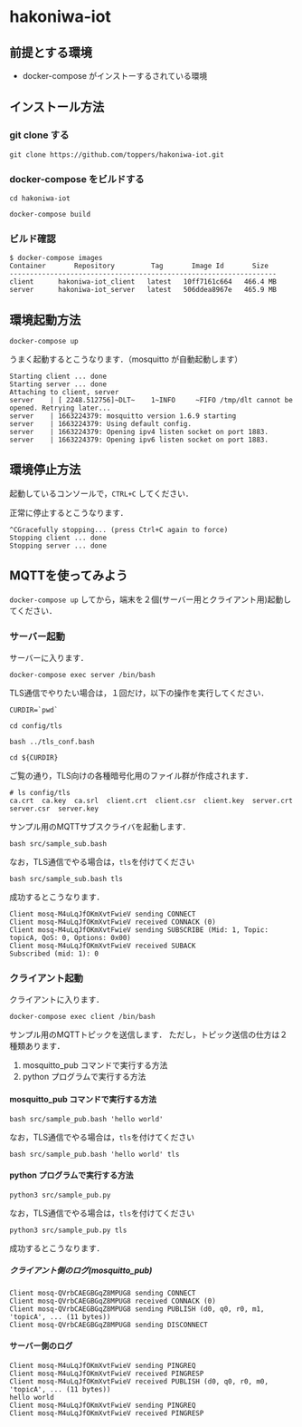 # hakoniwa-iot

## 前提とする環境

- docker-compose がインストーするされている環境

## インストール方法

### git clone する
```
git clone https://github.com/toppers/hakoniwa-iot.git
```

### docker-compose をビルドする
```
cd hakoniwa-iot
```

```
docker-compose build
```

### ビルド確認

```
$ docker-compose images
Container       Repository         Tag       Image Id       Size  
------------------------------------------------------------------
client      hakoniwa-iot_client   latest   10ff7161c664   466.4 MB
server      hakoniwa-iot_server   latest   506ddea8967e   465.9 MB
```

## 環境起動方法

```
docker-compose up
```

うまく起動するとこうなります．（mosquitto が自動起動します）
```
Starting client ... done
Starting server ... done
Attaching to client, server
server    | [ 2248.512756]~DLT~    1~INFO     ~FIFO /tmp/dlt cannot be opened. Retrying later...
server    | 1663224379: mosquitto version 1.6.9 starting
server    | 1663224379: Using default config.
server    | 1663224379: Opening ipv4 listen socket on port 1883.
server    | 1663224379: Opening ipv6 listen socket on port 1883.
```


## 環境停止方法

起動しているコンソールで，`CTRL+C` してください．

正常に停止するとこうなります．
```
^CGracefully stopping... (press Ctrl+C again to force)
Stopping client ... done
Stopping server ... done
```

## MQTTを使ってみよう

`docker-compose up` してから，端末を２個(サーバー用とクライアント用)起動してください．

### サーバー起動

サーバーに入ります．
```
docker-compose exec server /bin/bash
```

TLS通信でやりたい場合は，１回だけ，以下の操作を実行してください．

```
CURDIR=`pwd`
```

```
cd config/tls
```

```
bash ../tls_conf.bash
```

```
cd ${CURDIR}
```

ご覧の通り，TLS向けの各種暗号化用のファイル群が作成されます．
```
# ls config/tls
ca.crt  ca.key  ca.srl  client.crt  client.csr  client.key  server.crt  server.csr  server.key
```

サンプル用のMQTTサブスクライバを起動します．

```
bash src/sample_sub.bash
```

なお，TLS通信でやる場合は，`tls`を付けてください

```
bash src/sample_sub.bash tls
```


成功するとこうなります．

```
Client mosq-M4uLqJfOKmXvtFwieV sending CONNECT
Client mosq-M4uLqJfOKmXvtFwieV received CONNACK (0)
Client mosq-M4uLqJfOKmXvtFwieV sending SUBSCRIBE (Mid: 1, Topic: topicA, QoS: 0, Options: 0x00)
Client mosq-M4uLqJfOKmXvtFwieV received SUBACK
Subscribed (mid: 1): 0
```

### クライアント起動

クライアントに入ります．

```
docker-compose exec client /bin/bash
```

サンプル用のMQTTトピックを送信します．
ただし，トピック送信の仕方は２種類あります．

1. mosquitto_pub コマンドで実行する方法
2. python プログラムで実行する方法

#### mosquitto_pub コマンドで実行する方法

```
bash src/sample_pub.bash 'hello world'
```

なお，TLS通信でやる場合は，`tls`を付けてください

```
bash src/sample_pub.bash 'hello world' tls
```


#### python プログラムで実行する方法

```
python3 src/sample_pub.py 
```

なお，TLS通信でやる場合は，`tls`を付けてください

```
python3 src/sample_pub.py tls
```


成功するとこうなります．

##### クライアント側のログ(mosquitto_pub)

```
Client mosq-QVrbCAEGBGqZ8MPUG8 sending CONNECT
Client mosq-QVrbCAEGBGqZ8MPUG8 received CONNACK (0)
Client mosq-QVrbCAEGBGqZ8MPUG8 sending PUBLISH (d0, q0, r0, m1, 'topicA', ... (11 bytes))
Client mosq-QVrbCAEGBGqZ8MPUG8 sending DISCONNECT
```


#### サーバー側のログ

```
Client mosq-M4uLqJfOKmXvtFwieV sending PINGREQ
Client mosq-M4uLqJfOKmXvtFwieV received PINGRESP
Client mosq-M4uLqJfOKmXvtFwieV received PUBLISH (d0, q0, r0, m0, 'topicA', ... (11 bytes))
hello world
Client mosq-M4uLqJfOKmXvtFwieV sending PINGREQ
Client mosq-M4uLqJfOKmXvtFwieV received PINGRESP
```
